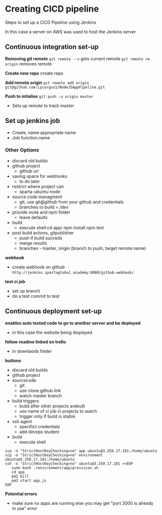 # Creating CICD pipeline

Steps to set up a CICD Pipeline using Jenkins

In this case a server on AWS was used to host the Jenkins server

## Continuous integration set-up

**Removing git remote**
```git remote --v``` gets current remote
```git remote rm origin``` removes remote

**Create new repo**
create repo

**Add remote origin**
```git remote add origin git@github.com:Lycurgus1/NodeJSAppPipeline.git```

**Push to intialise**
```git push -u origin master```
- Sets up remote to track master

## Set up jenkins job
- Create, name appropriate name
- Job function.name

### Other Options
- discard old builds
- github project 
	- github url
- saving space for webhooks
	- to do later
- restrict where project can
	- sparta-ubuntu-node
- source code managment
	- git, use git@github from your github and credentials
	- branches to build = */dev*
- provide node and npm folder
	- leave defaults
- build
	- execute shell:cd app/
	npm install
	npm test 
- post build actions, gitpublisher
	- push if build succeds
	- merge results
	- branches - master, origin (branch to push, target remote name)

**webhook**
- create webhook on github
```http://jenkins.spartaglobal.academy:8080/github-webhook/```

**test ci job**
- set up branch
- do a test commit to test

## Continuous deployment set-up
**enables auto tested code to go to another server and be deployed**
- in this case the website being displayed

**follow readme linked on trello**
- in downlaods folder

**buttons**
- discard old builds
- github project
- sourcecode
	- git
	- use clone github link
	- watch master branch
- build triggers
	- build after other projects arebuilt
	- use name of ci job in projects to watch
	- trigger only if build is stable
- ssh agent
	- specifict credentials
	- add devops student
- build
	- execute shell
 ```
scp -o "StrictHostKeyChecking=no" app ubuntu@3.250.17.181:/home/ubuntu
scp -o "StrictHostKeyChecking=no" environment ubuntu@3.250.17.181:/home/ubuntu
ssh -o "StrictHostKeyChecking=no" ubuntu@3.250.17.181 <<EOF
    sudo bash ./environment/app/provision.sh
    cd app
    pm2 kill
    pm2 start app.js
EOF
```

**Potential errors**
- make sure no apps are running else you may get "port 3000 is already in use" error
